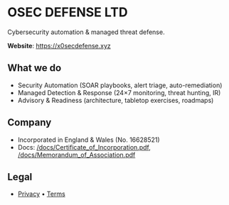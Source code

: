 # OSEC DEFENSE LTD
Cybersecurity automation & managed threat defense.

**Website**: https://x0secdefense.xyz

## What we do
- Security Automation (SOAR playbooks, alert triage, auto-remediation)
- Managed Detection & Response (24×7 monitoring, threat hunting, IR)
- Advisory & Readiness (architecture, tabletop exercises, roadmaps)

## Company
- Incorporated in England & Wales (No. 16628521)
- Docs: [/docs/Certificate_of_Incorporation.pdf](docs/Certificate_of_Incorporation.pdf), [/docs/Memorandum_of_Association.pdf](docs/Memorandum_of_Association.pdf)

## Legal
- [Privacy](privacy.html) • [Terms](terms.html)
